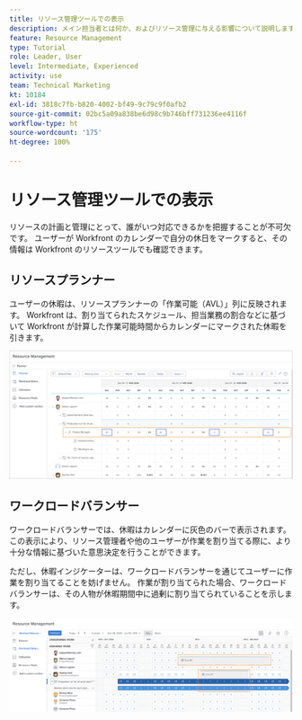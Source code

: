 ```yaml
---
title: リソース管理ツールでの表示
description: メイン担当者とは何か、およびリソース管理に与える影響について説明します。
feature: Resource Management
type: Tutorial
role: Leader, User
level: Intermediate, Experienced
activity: use
team: Technical Marketing
kt: 10184
exl-id: 3818c7fb-b820-4002-bf49-9c79c9f0afb2
source-git-commit: 02bc5a09a838be6d98c9b746bff731236ee4116f
workflow-type: ht
source-wordcount: '175'
ht-degree: 100%

---
```


# リソース管理ツールでの表示

リソースの計画と管理にとって、誰がいつ対応できるかを把握することが不可欠です。 ユーザーが Workfront のカレンダーで自分の休日をマークすると、その情報は Workfront のリソースツールでも確認できます。

## リソースプランナー

ユーザーの休暇は、リソースプランナーの「作業可能（AVL）」列に反映されます。 Workfront は、割り当てられたスケジュール、担当業務の割合などに基づいて Workfront が計算した作業可能時間からカレンダーにマークされた休暇を引きます。

![作業可能列の休暇](assets/vis_01.png)

## ワークロードバランサー

ワークロードバランサーでは、休暇はカレンダーに灰色のバーで表示されます。 この表示により、リソース管理者や他のユーザーが作業を割り当てる際に、より十分な情報に基づいた意思決定を行うことができます。

ただし、休暇インジケーターは、ワークロードバランサーを通じてユーザーに作業を割り当てることを妨げません。 作業が割り当てられた場合、ワークロードバランサーは、その人物が休暇期間中に過剰に割り当てられていることを示します。

![灰色の休暇バー](assets/vis_02.png)

